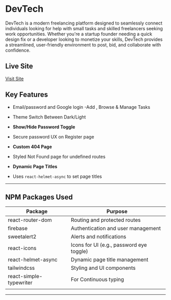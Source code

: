 # DevTech

DevTech is a modern freelancing platform designed to seamlessly connect individuals looking for help with small tasks and skilled freelancers seeking work opportunities. Whether you're a startup founder needing a quick design fix or a developer looking to monetize your skills, DevTech provides a streamlined, user-friendly environment to post, bid, and collaborate with confidence.


## Live Site

[Visit Site](https://freelancetaskdevtech.web.app/)


## Key Features

- Email/password and Google login
  -Add , Browse & Manage Tasks
- Theme Switch Between Dark/Light

- **Show/Hide Password Toggle**

- Secure password UX on Register page

- **Custom 404 Page**

- Styled Not Found page for undefined routes

- **Dynamic Page Titles**
- Uses `react-helmet-async` to set page titles

---

## NPM Packages Used

| Package                 | Purpose                                  |
| ----------------------- | ---------------------------------------- |
| react-router-dom        | Routing and protected routes             |
| firebase                | Authentication and user management       |
| sweetalert2             | Alerts and notifications                 |
| react-icons             | Icons for UI (e.g., password eye toggle) |
| react-helmet-async      | Dynamic page title management            |
| tailwindcss             | Styling and UI components                |
| react-simple-typewriter | For Continuous typing                    |
|  |

---
